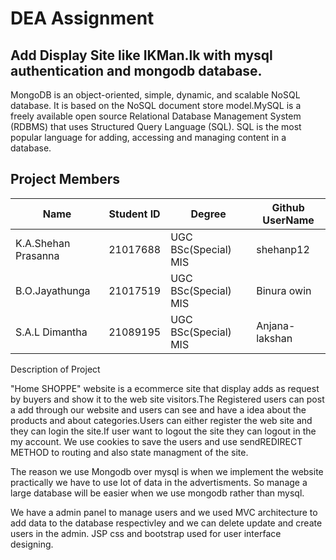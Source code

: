 # **DEA Assignment**

## Add Display Site like IKMan.lk with mysql authentication and mongodb database.

MongoDB is an object-oriented, simple, dynamic, and scalable NoSQL database. It is based on the NoSQL document store model.MySQL is a freely available open source Relational Database Management System (RDBMS) that uses Structured Query Language (SQL).
SQL is the most popular language for adding, accessing and managing content in a database. 

## Project Members

|Name     | Student ID    | Degree    | Github UserName |
|--------------------|--------------------|--------------------|--------------------|
|K.A.Shehan Prasanna|21017688|UGC BSc(Special) MIS |shehanp12 |
|B.O.Jayathunga|21017519|UGC BSc(Special) MIS | Binura owin |
|S.A.L Dimantha|21089195|UGC BSc(Special) MIS | Anjana-lakshan|

Description of Project 

"Home SHOPPE" website is a ecommerce site that display adds as request by buyers and show it to the web site visitors.The Registered users can post a add through our website and users can see and have a idea about the products and about categories.Users can either register the web site and they can login the site.If user want to logout the site they can logout in the my account.
We use cookies to save the users and use sendREDIRECT METHOD to routing and also state managment of the site.

The reason we use Mongodb over mysql is  when we implement the website practically we have to use lot of data in the advertisments. So manage a large database will be easier when we use mongodb rather than mysql.

We have a admin panel to manage users and we used MVC architecture to add data to the database respectivley and we can delete update and create users in the admin.
JSP css and bootstrap used for user interface designing.


